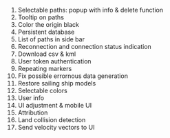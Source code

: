 1. Selectable paths: popup with info & delete function
2. Tooltip on paths
3. Color the origin black
4. Persistent database
5. List of paths in side bar
6. Reconnection and connection status indication
7. Download csv & kml
8. User token authentication
9. Repeating markers
10. Fix possible errornous data generation
11. Restore sailing ship models
12. Selectable colors
13. User info
14. UI adjustment & mobile UI
15. Attribution
16. Land collision detection
17. Send velocity vectors to UI